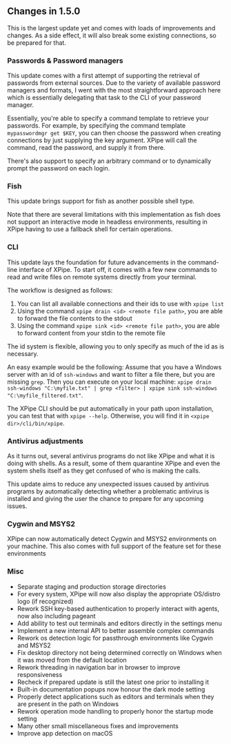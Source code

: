 ## Changes in 1.5.0

This is the largest update yet and comes with loads of improvements and changes.
As a side effect, it will also break some existing connections, so be prepared for that.

### Passwords & Password managers

This update comes with a first attempt of supporting the retrieval of passwords from external sources.
Due to the variety of available password managers and formats, I went with the most straightforward approach here which is essentially delegating that task to the CLI of your password manager.

Essentially, you're able to specify a command template to retrieve your passwords.
For example, by specifying the command template `mypasswordmgr get $KEY`, you can then choose the password when creating connections by just supplying the key argument.
XPipe will call the command, read the password, and supply it from there.

There's also support to specify an arbitrary command or to dynamically prompt the password on each login.

### Fish

This update brings support for fish as another possible shell type.

Note that there are several limitations with this implementation as fish does
not support an interactive mode in headless environments,
resulting in XPipe having to use a fallback shell for certain operations.

### CLI

This update lays the foundation for future advancements in the command-line interface of XPipe.
To start off, it comes with a few new commands to read and write files on remote systems directly from your terminal.

The workflow is designed as follows:

1. You can list all available connections and their ids to use with `xpipe list`
2. Using the command `xpipe drain <id> <remote file path>`, you are able to forward the file contents to the stdout
3. Using the command `xpipe sink <id> <remote file path>`, you are able to forward content from your stdin to the remote file

The id system is flexible, allowing you to only specify as much of the id as is necessary.

An easy example would be the following: Assume that you have a Windows server with an id of `ssh-windows` and want to filter a file there, but you are missing `grep`.
Then you can execute on your local machine: `xpipe drain ssh-windows "C:\myfile.txt" | grep <filter> | xpipe sink ssh-windows "C:\myfile_filtered.txt"`.

The XPipe CLI should be put automatically in your path upon installation, you can test that with `xpipe --help`.
Otherwise, you will find it in `<xpipe dir>/cli/bin/xpipe`.

### Antivirus adjustments

As it turns out, several antivirus programs do not like XPipe and what it is doing with shells.
As a result, some of them quarantine XPipe and even the system shells itself as they get confused of who is making the calls.

This update aims to reduce any unexpected issues caused by antivirus programs by automatically detecting whether a problematic antivirus is installed and giving the user the chance to prepare for any upcoming issues.

### Cygwin and MSYS2

XPipe can now automatically detect Cygwin and MSYS2 environments on your machine.
This also comes with full support of the feature set for these environments

### Misc

- Separate staging and production storage directories
- For every system, XPipe will now also display the appropriate OS/distro logo (if recognized)
- Rework SSH key-based authentication to properly interact with agents, now also including pageant
- Add ability to test out terminals and editors directly in the settings menu
- Implement a new internal API to better assemble complex commands
- Rework os detection logic for passthrough environments like Cygwin and MSYS2
- Fix desktop directory not being determined correctly on Windows when it was moved from the default location
- Rework threading in navigation bar in browser to improve responsiveness
- Recheck if prepared update is still the latest one prior to installing it
- Built-in documentation popups now honour the dark mode setting
- Properly detect applications such as editors and terminals when they are present in the path on Windows
- Rework operation mode handling to properly honor the startup mode setting
- Many other small miscellaneous fixes and improvements
- Improve app detection on macOS
